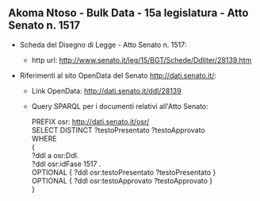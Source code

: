 ## Akoma Ntoso - Bulk Data - 15a legislatura - Atto Senato n. 1517 ##

* Scheda del Disegno di Legge - Atto Senato n. 1517:
	* http url: http://www.senato.it/leg/15/BGT/Schede/Ddliter/28139.htm

* Riferimenti al sito OpenData del Senato http://dati.senato.it/:
	* Link OpenData: http://dati.senato.it/ddl/28139
	* Query SPARQL per i documenti relativi all'Atto Senato:

        PREFIX osr: <http://dati.senato.it/osr/>  
		SELECT DISTINCT ?testoPresentato ?testoApprovato  
		WHERE  
		{  
		    ?ddl a osr:Ddl.  
		    ?ddl osr:idFase 1517 .  
		    OPTIONAL { ?ddl osr:testoPresentato ?testoPresentato }  
		    OPTIONAL { ?ddl osr:testoApprovato ?testoApprovato }  
		}
		